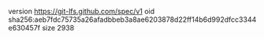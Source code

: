 version https://git-lfs.github.com/spec/v1
oid sha256:aeb7fdc75735a26afadbbeb3a8ae6203878d22ff14b6d992dfcc3344e630457f
size 2938
